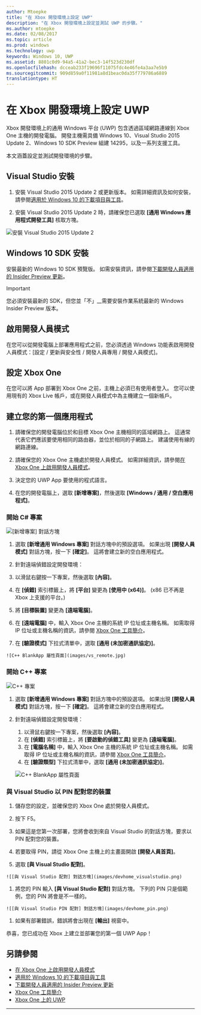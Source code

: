 ```yaml
---
author: Mtoepke
title: "在 Xbox 開發環境上設定 UWP"
description: "在 Xbox 開發環境上設定並測試 UWP 的步驟。"
ms.author: mtoepke
ms.date: 02/08/2017
ms.topic: article
ms.prod: windows
ms.technology: uwp
keywords: Windows 10, UWP
ms.assetid: 8801c0d9-94a5-41a2-bec3-14f523d230df
ms.openlocfilehash: dcceab233f19696f11075fdc4e46fe4a3aa7e5b9
ms.sourcegitcommit: 909d859a0f11981a8d1beac0da35f779786a6889
translationtype: HT
---
```

# <a name="set-up-your-uwp-on-xbox-development-environment"></a>在 Xbox 開發環境上設定 UWP

Xbox 開發環境上的通用 Windows 平台 (UWP) 包含透過區域網路連線到 Xbox One 主機的開發電腦。
開發主機需具備 Windows 10、Visual Studio 2015 Update 2、Windows 10 SDK Preview 組建 14295，以及一系列支援工具。


本文涵蓋設定並測試開發環境的步驟。

## <a name="visual-studio-setup"></a>Visual Studio 安裝

1. 安裝 Visual Studio 2015 Update 2 或更新版本。 如需詳細資訊及如何安裝，請參閱[適用於 Windows 10 的下載項目與工具](https://dev.windows.com/downloads)。

1. 安裝 Visual Studio 2015 Update 2 時，請確保您已選取 **\[通用 Windows 應用程式開發工具\]** 核取方塊。

  ![安裝 Visual Studio 2015 Update 2](images/vs_install_tools.png)

## <a name="windows-10-sdk-setup"></a>Windows 10 SDK 安裝

安裝最新的 Windows 10 SDK 預覽版。 如需安裝資訊，請參閱[下載開發人員適用的 Insider Preview 更新](http://go.microsoft.com/fwlink/p/?LinkId=780552)。

> [!IMPORTANT]
> 您必須安裝最新的 SDK，但您並「不」__需要安裝作業系統最新的 Windows Insider Preview 版本。

## <a name="enabling-developer-mode"></a>啟用開發人員模式

在您可以從開發電腦上部署應用程式之前，您必須透過 Windows 功能表啟用開發人員模式：[設定 / 更新與安全性 / 開發人員專用 / 開發人員模式]。

## <a name="setting-up-your-xbox-one"></a>設定 Xbox One

在您可以將 App 部署到 Xbox One 之前，主機上必須已有使用者登入。 您可以使用現有的 Xbox Live 帳戶，或在開發人員模式中為主機建立一個新帳戶。 

## <a name="create-your-first-application"></a>建立您的第一個應用程式

1. 請確保您的開發電腦位於和目標 Xbox One 主機相同的區域網路上。 這通常代表它們應該要使用相同的路由器，並位於相同的子網路上。 建議使用有線的網路連線。

1. 請確保您的 Xbox One 主機處於開發人員模式。  如需詳細資訊，請參閱[在 Xbox One 上啟用開發人員模式](devkit-activation.md)。

1. 決定您的 UWP App 要使用的程式語言。

1. 在您的開發電腦上，選取 **\[新增專案\]**，然後選取 **\[Windows / 通用 / 空白應用程式\]**。

### <a name="starting-a-c-project"></a>開始 C# 專案

  ![[新增專案] 對話方塊](images/vs_universal_blank.jpg)

1. 選取 **\[新增通用 Windows 專案\]** 對話方塊中的預設選項。 如果出現 **\[開發人員模式\]** 對話方塊，按一下 **\[確定\]**。 這將會建立新的空白應用程式。

1. 針對遠端偵錯設定開發環境：

  1. 以滑鼠右鍵按一下專案，然後選取 **\[內容\]**。
  1. 在 **\[偵錯\]** 索引標籤上，將 **\[平台\]** 變更為 **\[使用中 (x64)\]**。 (x86 已不再是 Xbox 上支援的平台。)   
  1. 將 **\[目標裝置\]** 變更為 **\[遠端電腦\]**。
  1. 在 **\[遠端電腦\]** 中，輸入 Xbox One 主機的系統 IP 位址或主機名稱。 如需取得 IP 位址或主機名稱的資訊，請參閱 [Xbox One 工具簡介](introduction-to-xbox-tools.md)。
  1. 在 **\[驗證模式\]** 下拉式清單中，選取 **\[通用 (未加密通訊協定)\]**。

    ![C++ BlankApp 屬性頁面](images/vs_remote.jpg)

### <a name="starting-a-c-project"></a>開始 C++ 專案

  ![C++ 專案](images/vs_universal_cpp_blank.jpg)

1. 選取 **\[新增通用 Windows 專案\]** 對話方塊中的預設選項。 如果出現 **\[開發人員模式\]** 對話方塊，按一下 **\[確定\]**。 這將會建立新的空白應用程式。

1. 針對遠端偵錯設定開發環境：

   1. 以滑鼠右鍵按一下專案，然後選取 **\[內容\]**。
   1. 在 **\[偵錯\]** 索引標籤上，將 **\[要啟動的偵錯工具\]** 變更為 **\[遠端電腦\]**。
   1. 在 **\[電腦名稱\]** 中，輸入 Xbox One 主機的系統 IP 位址或主機名稱。 如需取得 IP 位址或主機名稱的資訊，請參閱 [Xbox One 工具簡介](introduction-to-xbox-tools.md)。
   1. 在 **\[驗證類型\]** 下拉式清單中，選取 **\[通用 (未加密通訊協定)\]**。

    ![C++ BlankApp 屬性頁面](images/vs_remote_cpp.jpg)

### <a name="pin-pair-your-device-with-visual-studio"></a>與 Visual Studio 以 PIN 配對您的裝置

1. 儲存您的設定，並確保您的 Xbox One 處於開發人員模式。

1. 按下 F5。

1. 如果這是您第一次部署，您將會收到來自 Visual Studio 的對話方塊，要求以 PIN 配對您的裝置。

  1. 若要取得 PIN，請從 Xbox One 主機上的主畫面開啟 **\[開發人員首頁\]**。
  1. 選取 **\[與 Visual Studio 配對\]**。

    ![[與 Visual Studio 配對] 對話方塊](images/devhome_visualstudio.png)

  1. 將您的 PIN 輸入 **\[與 Visual Studio 配對\]** 對話方塊。 下列的 PIN 只是個範例，您的 PIN 將會是不一樣的。

    ![[與 Visual Studio PIN 配對] 對話方塊](images/devhome_pin.png)

  1. 如果有部署錯誤，錯誤將會出現在 **\[輸出\]** 視窗中。

恭喜，您已成功在 Xbox 上建立並部署您的第一個 UWP App！



## <a name="see-also"></a>另請參閱
- [在 Xbox One 上啟用開發人員模式](devkit-activation.md)  
- [適用於 Windows 10 的下載項目與工具](https://dev.windows.com/downloads)  
- [下載開發人員適用的 Insider Preview 更新](http://go.microsoft.com/fwlink/?LinkId=780552)  
- [Xbox One 工具簡介](introduction-to-xbox-tools.md) 
- [Xbox One 上的 UWP](index.md)

----
